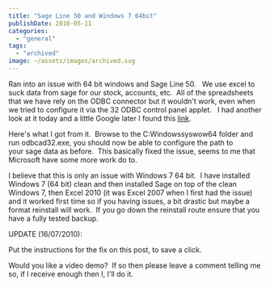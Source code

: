 ```yaml
---
title: "Sage Line 50 and Windows 7 64bit"
publishDate: 2010-05-11
categories: 
  - "general"
tags:
  - "archived"
image: ~/assets/images/archived.svg
---
```


Ran into an issue with 64 bit windows and Sage Line 50.   We use excel to suck data from sage for our stock, accounts, etc.  All of the spreadsheets that we have rely on the ODBC connector but it wouldn't work, even when we tried to configure it via the 32 ODBC control panel applet.   I had another look at it today and a little Google later I found this [link](https://postgresqldbnews.blogspot.com/2008/03/32-bit-odbc-drivers-in-vista-64.html).

Here's what I got from it.  Browse to the C:Windowssyswow64 folder and run odbcad32.exe, you should now be able to configure the path to your sage data as before.  This basically fixed the issue, seems to me that Microsoft have some more work do to.

I believe that this is only an issue with Windows 7 64 bit.  I have installed Windows 7 (64 bit) clean and then installed Sage on top of the clean Windows 7, then Excel 2010 (it was Excel 2007 when I first had the issue) and it worked first time so if you having issues, a bit drastic but maybe a format reinstall will work.  If you go down the reinstall route ensure that you have a fully tested backup.

UPDATE (16/07/2010):

Put the instructions for the fix on this post, to save a click.

Would you like a video demo?  If so then please leave a comment telling me so, if I receive enough then I, I'll do it.
